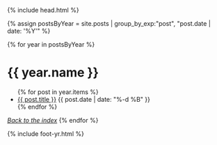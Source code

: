 {% include head.html %}

{% assign postsByYear =
    site.posts | group_by_exp:"post", "post.date | date: '%Y'" %}

<div class="post">
{% for year in postsByYear %}
  <h1><a name="{{ year.name }}">{{ year.name }}</a></h1>
    <ul>
      {% for post in year.items %}
        <li><a href="{{ post.url }}">{{ post.title }}</a> {{ post.date | date: "%-d %B" }}</li>
      {% endfor %}
    </ul>
  <em><a href="/">Back to the index</a></em>
{% endfor %}
</div>

{% include foot-yr.html %}
